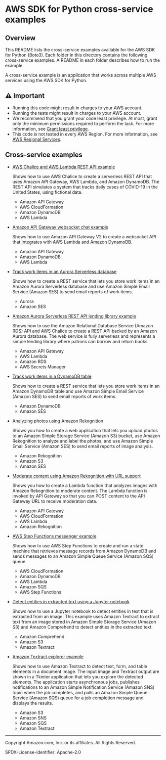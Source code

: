 # AWS SDK for Python cross-service examples

## Overview

This README lists the cross-service examples available for the AWS SDK for
Python (Boto3). Each folder in this directory contains the following cross-service
examples. A README in each folder describes how to run the example.

A cross-service example is an application that works across multiple AWS services
using the AWS SDK for Python.

## ⚠️ Important
* Running this code might result in charges to your AWS account.
* Running the tests might result in charges to your AWS account.
* We recommend that you grant your code least privilege. At most, grant only the minimum permissions required to perform the task. For more information, see [Grant least privilege](https://docs.aws.amazon.com/IAM/latest/UserGuide/best-practices.html#grant-least-privilege).
* This code is not tested in every AWS Region. For more information, see [AWS Regional Services](https://aws.amazon.com/about-aws/global-infrastructure/regional-product-services).

## Cross-service examples

* [AWS Chalice and AWS Lambda REST API example](apigateway_covid-19_tracker/README.md)

    Shows how to use AWS Chalice to create a serverless REST API that uses
    Amazon API Gateway, AWS Lambda, and Amazon DynamoDB. The REST API simulates a
    system that tracks daily cases of COVID-19 in the United States, using fictional
    data.

    * Amazon API Gateway
    * AWS CloudFormation
    * Amazon DynamoDB
    * AWS Lambda

* [Amazon API Gateway websocket chat example](apigateway_websocket_chat/README.md)

    Shows how to use Amazon API Gateway V2 to create a websocket API that integrates
    with AWS Lambda and Amazon DynamoDB.

    * Amazon API Gateway
    * Amazon DynamoDB
    * AWS Lambda

* [Track work items in an Aurora Serverless database](aurora_item_tracker/README.md)

    Shows how to create a REST service that lets you store work items in an
    Amazon Aurora Serverless database and use Amazon Simple Email Service (Amazon SES)
    to send email reports of work items.

    * Aurora
    * Amazon SES

* [Amazon Aurora Serverless REST API lending library example](aurora_rest_lending_library/README.md)

    Shows how to use the Amazon Relational Database Service (Amazon RDS) API and
    AWS Chalice to create a REST API backed by an Amazon Aurora database. The web
    service is fully serverless and represents a simple lending library where patrons
    can borrow and return books.

    * Amazon API Gateway
    * AWS Lambda
    * Amazon RDS
    * AWS Secrets Manager

* [Track work items in a DynamoDB table](dynamodb_item_tracker/README.md)

    Shows how to create a REST service that lets you store work items in an
    Amazon DynamoDB table and use Amazon Simple Email Service (Amazon SES)
    to send email reports of work items.

    * Amazon DynamoDB
    * Amazon SES

* [Analyzing photos using Amazon Rekognition](photo_analyzer/README.md)

    Shows you how to create a web application that lets you upload photos to an
    Amazon Simple Storage Service (Amazon S3) bucket, use Amazon Rekognition to analyze
    and label the photos, and use Amazon Simple Email Service (Amazon SES) to send
    email reports of image analysis.

    * Amazon Rekognition
    * Amazon S3
    * Amazon SES

* [Moderate content using Amazon Rekognition with URL support](rekognition_content_moderation/README.md)

    Shows you how to create a Lambda function that analyzes images with Amazon
    Rekognition to moderate content. The Lambda function is invoked by API Gateway
    so that you can POST content to the API Gateway URL to receive moderation data.

    * Amazon API Gateway
    * AWS CloudFormation
    * AWS Lambda
    * Amazon Rekognition

* [AWS Step Functions messenger example](stepfunctions_messenger/README.md)

    Shows how to use AWS Step Functions to create and run a state machine that
    retrieves message records from Amazon DynamoDB and sends messages to an
    Amazon Simple Queue Service (Amazon SQS) queue.

    * AWS CloudFormation
    * Amazon DynamoDB
    * AWS Lambda
    * Amazon SQS
    * AWS Step Functions

* [Detect entities in extracted text using a Jupyter notebook](textract_comprehend_notebook/README.md)

    Shows how to use a Jupyter notebook to detect entities in text that is extracted
    from an image. This example uses Amazon Textract to extract text from an image
    stored in Amazon Simple Storage Service (Amazon S3) and Amazon Comprehend to detect
    entities in the extracted text.

    * Amazon Comprehend
    * Amazon S3
    * Amazon Textract

* [Amazon Textract explorer example](textract_explorer/README.md)

    Shows how to use Amazon Textract to detect text, form, and table elements in a
    document image. The input image and Textract output are shown in a Tkinter
    application that lets you explore the detected elements. The application starts
    asynchronous jobs, publishes notifications to an Amazon Simple Notification
    Service (Amazon SNS) topic when the job completes, and polls an Amazon Simple
    Queue Service (Amazon SQS) queue for a job completion message and displays the
    results.

    * Amazon S3
    * Amazon SNS
    * Amazon SQS
    * Amazon Textract

---
Copyright Amazon.com, Inc. or its affiliates. All Rights Reserved.

SPDX-License-Identifier: Apache-2.0